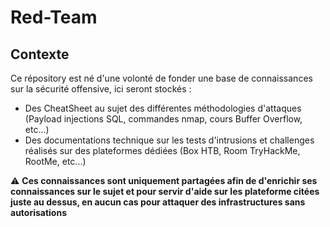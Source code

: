 # Red-Team

## Contexte

Ce répository est né d'une volonté de fonder une base de connaissances sur la sécurité offensive, ici seront stockés :
+ Des CheatSheet au sujet des différentes méthodologies d'attaques (Payload injections SQL, commandes nmap, cours Buffer Overflow, etc...)
+ Des documentations technique sur les tests d'intrusions et challenges réalisés sur des plateformes dédiées (Box HTB, Room TryHackMe, RootMe, etc...)

⚠️ <b> Ces connaissances sont uniquement partagées afin de d'enrichir ses connaissances sur le sujet et pour servir d'aide sur les plateforme citées juste au dessus, en aucun cas pour attaquer des infrastructures sans autorisations

